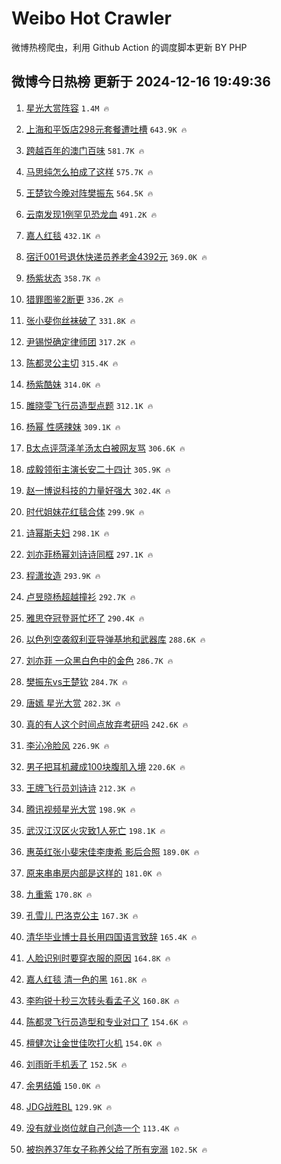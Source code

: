# Weibo Hot Crawler 



微博热榜爬虫，利用 Github Action 的调度脚本更新 BY PHP 


## 微博今日热榜 更新于 2024-12-16 19:49:36 
1. [星光大赏阵容](https://s.weibo.com/weibo?q=%E6%98%9F%E5%85%89%E5%A4%A7%E8%B5%8F%E9%98%B5%E5%AE%B9&t=31&band_rank=1&Refer=top) `1.4M 🔥` 

1. [上海和平饭店298元套餐遭吐槽](https://s.weibo.com/weibo?q=%23%E4%B8%8A%E6%B5%B7%E5%92%8C%E5%B9%B3%E9%A5%AD%E5%BA%97298%E5%85%83%E5%A5%97%E9%A4%90%E9%81%AD%E5%90%90%E6%A7%BD%23&t=31&band_rank=2&Refer=top) `643.9K 🔥` 

1. [跨越百年的澳门百味](https://s.weibo.com/weibo?q=%23%E8%B7%A8%E8%B6%8A%E7%99%BE%E5%B9%B4%E7%9A%84%E6%BE%B3%E9%97%A8%E7%99%BE%E5%91%B3%23&t=31&band_rank=3&Refer=top) `581.7K 🔥` 

1. [马思纯怎么拍成了这样](https://s.weibo.com/weibo?q=%E9%A9%AC%E6%80%9D%E7%BA%AF%E6%80%8E%E4%B9%88%E6%8B%8D%E6%88%90%E4%BA%86%E8%BF%99%E6%A0%B7&t=31&band_rank=4&Refer=top) `575.7K 🔥` 

1. [王楚钦今晚对阵樊振东](https://s.weibo.com/weibo?q=%23%E7%8E%8B%E6%A5%9A%E9%92%A6%E4%BB%8A%E6%99%9A%E5%AF%B9%E9%98%B5%E6%A8%8A%E6%8C%AF%E4%B8%9C%23&t=31&band_rank=5&Refer=top) `564.5K 🔥` 

1. [云南发现1例罕见恐龙血](https://s.weibo.com/weibo?q=%23%E4%BA%91%E5%8D%97%E5%8F%91%E7%8E%B01%E4%BE%8B%E7%BD%95%E8%A7%81%E6%81%90%E9%BE%99%E8%A1%80%23&t=31&band_rank=6&Refer=top) `491.2K 🔥` 

1. [嘉人红毯](https://s.weibo.com/weibo?q=%E5%98%89%E4%BA%BA%E7%BA%A2%E6%AF%AF&t=31&band_rank=7&Refer=top) `432.1K 🔥` 

1. [宿迁001号退休快递员养老金4392元](https://s.weibo.com/weibo?q=%23%E5%AE%BF%E8%BF%81001%E5%8F%B7%E9%80%80%E4%BC%91%E5%BF%AB%E9%80%92%E5%91%98%E5%85%BB%E8%80%81%E9%87%914392%E5%85%83%23&t=31&band_rank=8&Refer=top) `369.0K 🔥` 

1. [杨紫状态](https://s.weibo.com/weibo?q=%E6%9D%A8%E7%B4%AB%E7%8A%B6%E6%80%81&t=31&band_rank=9&Refer=top) `358.7K 🔥` 

1. [猎罪图鉴2断更](https://s.weibo.com/weibo?q=%23%E7%8C%8E%E7%BD%AA%E5%9B%BE%E9%89%B42%E6%96%AD%E6%9B%B4%23&t=31&band_rank=10&Refer=top) `336.2K 🔥` 

1. [张小斐你丝袜破了](https://s.weibo.com/weibo?q=%23%E5%BC%A0%E5%B0%8F%E6%96%90%E4%BD%A0%E4%B8%9D%E8%A2%9C%E7%A0%B4%E4%BA%86%23&t=31&band_rank=11&Refer=top) `331.8K 🔥` 

1. [尹锡悦确定律师团](https://s.weibo.com/weibo?q=%23%E5%B0%B9%E9%94%A1%E6%82%A6%E7%A1%AE%E5%AE%9A%E5%BE%8B%E5%B8%88%E5%9B%A2%23&t=31&band_rank=12&Refer=top) `317.2K 🔥` 

1. [陈都灵公主切](https://s.weibo.com/weibo?q=%E9%99%88%E9%83%BD%E7%81%B5%E5%85%AC%E4%B8%BB%E5%88%87&t=31&band_rank=13&Refer=top) `315.4K 🔥` 

1. [杨紫酷妹](https://s.weibo.com/weibo?q=%E6%9D%A8%E7%B4%AB%E9%85%B7%E5%A6%B9&t=31&band_rank=14&Refer=top) `314.0K 🔥` 

1. [雎晓雯飞行员造型点题](https://s.weibo.com/weibo?q=%23%E9%9B%8E%E6%99%93%E9%9B%AF%E9%A3%9E%E8%A1%8C%E5%91%98%E9%80%A0%E5%9E%8B%E7%82%B9%E9%A2%98%23&t=31&band_rank=15&Refer=top) `312.1K 🔥` 

1. [杨幂 性感辣妹](https://s.weibo.com/weibo?q=%E6%9D%A8%E5%B9%82%20%E6%80%A7%E6%84%9F%E8%BE%A3%E5%A6%B9&t=31&band_rank=16&Refer=top) `309.1K 🔥` 

1. [B太点评菏泽羊汤太白被网友骂](https://s.weibo.com/weibo?q=%23B%E5%A4%AA%E7%82%B9%E8%AF%84%E8%8F%8F%E6%B3%BD%E7%BE%8A%E6%B1%A4%E5%A4%AA%E7%99%BD%E8%A2%AB%E7%BD%91%E5%8F%8B%E9%AA%82%23&t=31&band_rank=17&Refer=top) `306.6K 🔥` 

1. [成毅领衔主演长安二十四计](https://s.weibo.com/weibo?q=%23%E6%88%90%E6%AF%85%E9%A2%86%E8%A1%94%E4%B8%BB%E6%BC%94%E9%95%BF%E5%AE%89%E4%BA%8C%E5%8D%81%E5%9B%9B%E8%AE%A1%23&t=31&band_rank=18&Refer=top) `305.9K 🔥` 

1. [赵一博说科技的力量好强大](https://s.weibo.com/weibo?q=%23%E8%B5%B5%E4%B8%80%E5%8D%9A%E8%AF%B4%E7%A7%91%E6%8A%80%E7%9A%84%E5%8A%9B%E9%87%8F%E5%A5%BD%E5%BC%BA%E5%A4%A7%23&t=31&band_rank=19&Refer=top) `302.4K 🔥` 

1. [时代姐妹花红毯合体](https://s.weibo.com/weibo?q=%E6%97%B6%E4%BB%A3%E5%A7%90%E5%A6%B9%E8%8A%B1%E7%BA%A2%E6%AF%AF%E5%90%88%E4%BD%93&t=31&band_rank=20&Refer=top) `299.9K 🔥` 

1. [诗幂斯夫妇](https://s.weibo.com/weibo?q=%E8%AF%97%E5%B9%82%E6%96%AF%E5%A4%AB%E5%A6%87&t=31&band_rank=21&Refer=top) `298.1K 🔥` 

1. [刘亦菲杨幂刘诗诗同框](https://s.weibo.com/weibo?q=%E5%88%98%E4%BA%A6%E8%8F%B2%E6%9D%A8%E5%B9%82%E5%88%98%E8%AF%97%E8%AF%97%E5%90%8C%E6%A1%86&t=31&band_rank=22&Refer=top) `297.1K 🔥` 

1. [程潇妆造](https://s.weibo.com/weibo?q=%E7%A8%8B%E6%BD%87%E5%A6%86%E9%80%A0&t=31&band_rank=23&Refer=top) `293.9K 🔥` 

1. [卢昱晓杨超越撞衫](https://s.weibo.com/weibo?q=%23%E5%8D%A2%E6%98%B1%E6%99%93%E6%9D%A8%E8%B6%85%E8%B6%8A%E6%92%9E%E8%A1%AB%23&t=31&band_rank=24&Refer=top) `292.7K 🔥` 

1. [雅思夺冠登哥忙坏了](https://s.weibo.com/weibo?q=%23%E9%9B%85%E6%80%9D%E5%A4%BA%E5%86%A0%E7%99%BB%E5%93%A5%E5%BF%99%E5%9D%8F%E4%BA%86%23&t=31&band_rank=25&Refer=top) `290.4K 🔥` 

1. [以色列空袭叙利亚导弹基地和武器库](https://s.weibo.com/weibo?q=%23%E4%BB%A5%E8%89%B2%E5%88%97%E7%A9%BA%E8%A2%AD%E5%8F%99%E5%88%A9%E4%BA%9A%E5%AF%BC%E5%BC%B9%E5%9F%BA%E5%9C%B0%E5%92%8C%E6%AD%A6%E5%99%A8%E5%BA%93%23&t=31&band_rank=26&Refer=top) `288.6K 🔥` 

1. [刘亦菲 一众黑白色中的金色](https://s.weibo.com/weibo?q=%E5%88%98%E4%BA%A6%E8%8F%B2%20%E4%B8%80%E4%BC%97%E9%BB%91%E7%99%BD%E8%89%B2%E4%B8%AD%E7%9A%84%E9%87%91%E8%89%B2&t=31&band_rank=27&Refer=top) `286.7K 🔥` 

1. [樊振东vs王楚钦](https://s.weibo.com/weibo?q=%23%E6%A8%8A%E6%8C%AF%E4%B8%9Cvs%E7%8E%8B%E6%A5%9A%E9%92%A6%23&t=31&band_rank=28&Refer=top) `284.7K 🔥` 

1. [唐嫣 星光大赏](https://s.weibo.com/weibo?q=%E5%94%90%E5%AB%A3%20%E6%98%9F%E5%85%89%E5%A4%A7%E8%B5%8F&t=31&band_rank=29&Refer=top) `282.3K 🔥` 

1. [真的有人这个时间点放弃考研吗](https://s.weibo.com/weibo?q=%E7%9C%9F%E7%9A%84%E6%9C%89%E4%BA%BA%E8%BF%99%E4%B8%AA%E6%97%B6%E9%97%B4%E7%82%B9%E6%94%BE%E5%BC%83%E8%80%83%E7%A0%94%E5%90%97&t=31&band_rank=30&Refer=top) `242.6K 🔥` 

1. [李沁冷脸风](https://s.weibo.com/weibo?q=%E6%9D%8E%E6%B2%81%E5%86%B7%E8%84%B8%E9%A3%8E&t=31&band_rank=31&Refer=top) `226.9K 🔥` 

1. [男子把耳机藏成100块腹肌入境](https://s.weibo.com/weibo?q=%23%E7%94%B7%E5%AD%90%E6%8A%8A%E8%80%B3%E6%9C%BA%E8%97%8F%E6%88%90100%E5%9D%97%E8%85%B9%E8%82%8C%E5%85%A5%E5%A2%83%23&t=31&band_rank=32&Refer=top) `220.6K 🔥` 

1. [王牌飞行员刘诗诗](https://s.weibo.com/weibo?q=%23%E7%8E%8B%E7%89%8C%E9%A3%9E%E8%A1%8C%E5%91%98%E5%88%98%E8%AF%97%E8%AF%97%23&t=31&band_rank=33&Refer=top) `212.3K 🔥` 

1. [腾讯视频星光大赏](https://s.weibo.com/weibo?q=%23%E8%85%BE%E8%AE%AF%E8%A7%86%E9%A2%91%E6%98%9F%E5%85%89%E5%A4%A7%E8%B5%8F%23&t=31&band_rank=34&Refer=top) `198.9K 🔥` 

1. [武汉江汉区火灾致1人死亡](https://s.weibo.com/weibo?q=%23%E6%AD%A6%E6%B1%89%E6%B1%9F%E6%B1%89%E5%8C%BA%E7%81%AB%E7%81%BE%E8%87%B41%E4%BA%BA%E6%AD%BB%E4%BA%A1%23&t=31&band_rank=35&Refer=top) `198.1K 🔥` 

1. [惠英红张小斐宋佳李庚希 影后合照](https://s.weibo.com/weibo?q=%E6%83%A0%E8%8B%B1%E7%BA%A2%E5%BC%A0%E5%B0%8F%E6%96%90%E5%AE%8B%E4%BD%B3%E6%9D%8E%E5%BA%9A%E5%B8%8C%20%E5%BD%B1%E5%90%8E%E5%90%88%E7%85%A7&t=31&band_rank=36&Refer=top) `189.0K 🔥` 

1. [原来串串房内部是这样的](https://s.weibo.com/weibo?q=%23%E5%8E%9F%E6%9D%A5%E4%B8%B2%E4%B8%B2%E6%88%BF%E5%86%85%E9%83%A8%E6%98%AF%E8%BF%99%E6%A0%B7%E7%9A%84%23&t=31&band_rank=37&Refer=top) `181.0K 🔥` 

1. [九重紫](https://s.weibo.com/weibo?q=%E4%B9%9D%E9%87%8D%E7%B4%AB&t=31&band_rank=38&Refer=top) `170.8K 🔥` 

1. [孔雪儿 巴洛克公主](https://s.weibo.com/weibo?q=%E5%AD%94%E9%9B%AA%E5%84%BF%20%E5%B7%B4%E6%B4%9B%E5%85%8B%E5%85%AC%E4%B8%BB&t=31&band_rank=39&Refer=top) `167.3K 🔥` 

1. [清华毕业博士县长用四国语言致辞](https://s.weibo.com/weibo?q=%23%E6%B8%85%E5%8D%8E%E6%AF%95%E4%B8%9A%E5%8D%9A%E5%A3%AB%E5%8E%BF%E9%95%BF%E7%94%A8%E5%9B%9B%E5%9B%BD%E8%AF%AD%E8%A8%80%E8%87%B4%E8%BE%9E%23&t=31&band_rank=40&Refer=top) `165.4K 🔥` 

1. [人脸识别时要穿衣服的原因](https://s.weibo.com/weibo?q=%23%E4%BA%BA%E8%84%B8%E8%AF%86%E5%88%AB%E6%97%B6%E8%A6%81%E7%A9%BF%E8%A1%A3%E6%9C%8D%E7%9A%84%E5%8E%9F%E5%9B%A0%23&t=31&band_rank=41&Refer=top) `164.8K 🔥` 

1. [嘉人红毯 清一色的黑](https://s.weibo.com/weibo?q=%E5%98%89%E4%BA%BA%E7%BA%A2%E6%AF%AF%20%E6%B8%85%E4%B8%80%E8%89%B2%E7%9A%84%E9%BB%91&t=31&band_rank=42&Refer=top) `161.8K 🔥` 

1. [李昀锐十秒三次转头看孟子义](https://s.weibo.com/weibo?q=%23%E6%9D%8E%E6%98%80%E9%94%90%E5%8D%81%E7%A7%92%E4%B8%89%E6%AC%A1%E8%BD%AC%E5%A4%B4%E7%9C%8B%E5%AD%9F%E5%AD%90%E4%B9%89%23&t=31&band_rank=43&Refer=top) `160.8K 🔥` 

1. [陈都灵飞行员造型和专业对口了](https://s.weibo.com/weibo?q=%23%E9%99%88%E9%83%BD%E7%81%B5%E9%A3%9E%E8%A1%8C%E5%91%98%E9%80%A0%E5%9E%8B%E5%92%8C%E4%B8%93%E4%B8%9A%E5%AF%B9%E5%8F%A3%E4%BA%86%23&t=31&band_rank=44&Refer=top) `154.6K 🔥` 

1. [檀健次让金世佳吹打火机](https://s.weibo.com/weibo?q=%E6%AA%80%E5%81%A5%E6%AC%A1%E8%AE%A9%E9%87%91%E4%B8%96%E4%BD%B3%E5%90%B9%E6%89%93%E7%81%AB%E6%9C%BA&t=31&band_rank=45&Refer=top) `154.0K 🔥` 

1. [刘雨昕手机丢了](https://s.weibo.com/weibo?q=%23%E5%88%98%E9%9B%A8%E6%98%95%E6%89%8B%E6%9C%BA%E4%B8%A2%E4%BA%86%23&t=31&band_rank=46&Refer=top) `152.5K 🔥` 

1. [余男结婚](https://s.weibo.com/weibo?q=%23%E4%BD%99%E7%94%B7%E7%BB%93%E5%A9%9A%23&t=31&band_rank=47&Refer=top) `150.0K 🔥` 

1. [JDG战胜BL](https://s.weibo.com/weibo?q=%23JDG%E6%88%98%E8%83%9CBL%23&t=31&band_rank=48&Refer=top) `129.9K 🔥` 

1. [没有就业岗位就自己创造一个](https://s.weibo.com/weibo?q=%E6%B2%A1%E6%9C%89%E5%B0%B1%E4%B8%9A%E5%B2%97%E4%BD%8D%E5%B0%B1%E8%87%AA%E5%B7%B1%E5%88%9B%E9%80%A0%E4%B8%80%E4%B8%AA&t=31&band_rank=49&Refer=top) `113.4K 🔥` 

1. [被抱养37年女子称养父给了所有宠溺](https://s.weibo.com/weibo?q=%23%E8%A2%AB%E6%8A%B1%E5%85%BB37%E5%B9%B4%E5%A5%B3%E5%AD%90%E7%A7%B0%E5%85%BB%E7%88%B6%E7%BB%99%E4%BA%86%E6%89%80%E6%9C%89%E5%AE%A0%E6%BA%BA%23&t=31&band_rank=50&Refer=top) `102.5K 🔥` 


